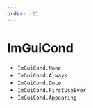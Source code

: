 ```yaml
---
order: -21
---
```


# ImGuiCond

* `ImGuiCond.None`
* `ImGuiCond.Always`
* `ImGuiCond.Once`
* `ImGuiCond.FirstUseEver`
* `ImGuiCond.Appearing`
